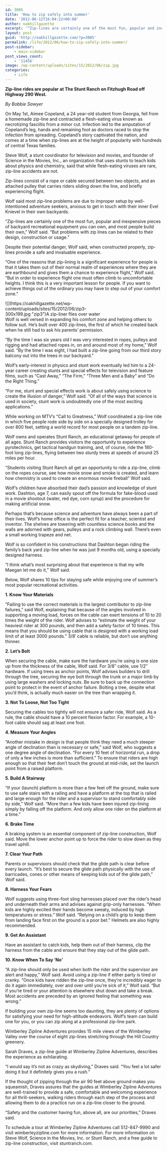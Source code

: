 ```yaml
---
id: 3005
title: 'How to zip safely into summer'
date: '2012-06-12T16:04:22+00:00'
author: oakhillgazette
excerpt: '“Zip-lines are certainly one of the most fun, popular and inexpensive pieces of backyard recreational equipment you can own, and most people build their own,” Wolf said. “But problems with zip lines can be related to their design, construction or usage.”'
layout: post
guid: 'http://oakhillgazette.com/?p=3005'
permalink: /life/2012/06/how-to-zip-safely-into-summer/
post-sidebar:
    - main-sidebar
post_views_count:
    - '11456'
image: /wp-content/uploads/sites/15/2012/06/zip.jpg
categories:
    - Life
---
```


**Zip-line rides are popular at The Stunt Ranch on Fitzhugh Road off Highway 290 West.**

*By Bobbie Sawyer*

On May 1st, Aimee Copeland, a 24 year-old student from Georgia, fell from a homemade zip-line and contracted a flesh-eating virus known as necrotizing fasciitis from a minor cut. Infection led to the amputation of Copeland’s leg, hands and remaining foot as doctors raced to stop the infection from spreading. Copeland’s story captivated the nation, and comes at a time when zip-lines are at the height of popularity with hundreds of central Texas families.

Steve Wolf, a stunt coordinator for television and movies, and founder of Science in the Movies, Inc., an organization that uses stunts to teach kids about physics and chemistry, said that while flesh-eating viruses are rare, zip-line accidents are not.

Zip-lines consist of a rope or cable secured between two objects, and an attached pulley that carries riders sliding down the line, and briefly experiencing flight.

Wolf said most zip-line problems are due to improper setup by well-intentioned adventure seekers, anxious to get in touch with their inner Evel Knievel in their own backyards.

“Zip-lines are certainly one of the most fun, popular and inexpensive pieces of backyard recreational equipment you can own, and most people build their own,” Wolf said. “But problems with zip lines can be related to their design, construction or usage.”

Despite their potential danger, Wolf said, when constructed properly, zip-lines provide a safe and invaluable experience.

“One of the reasons that zip-lining is a significant experience for people is that it takes them out of their normal realm of experiences where they are are earthbound and gives them a chance to experience flight,” Wolf said. “But in order to experience flight one must often climb to uncomfortable heights. I think this is a very important lesson for people. If you want to achieve things out of the ordinary you may have to step out of your comfort zone.”

<div class="wp-caption alignleft" id="attachment_3008" style="width: 310px">![](https://oakhillgazette.net/wp-content/uploads/sites/15/2012/06/zip3-300x199.jpg "zip3")A zip-liner flies over water

</div>Wolf is well versed in expanding his comfort zone and helping others to follow suit. He’s built over 400 zip-lines, the first of which he created back when he still had to ask his parents’ permission.

“By the time I was six years old I was very interested in ropes, pulleys and rigging and had attached ropes in, on and around most of my home,” Wolf said. “By the time I was eight, I had built a zip-line going from our third story balcony out into the trees in our backyard.”

Wolf’s early-interest in physics and stunt work eventually led him to a 24-year career creating stunts and special effects for television and feature films, such as “Cast Away,” “The Firm,” “Three Men and a Baby” and “Do the Right Thing.”

“For me, stunt and special effects work is about safely using science to create the illusion of danger,” Wolf said. “Of all of the ways that science is used in society, stunt work is undoubtedly one of the most exciting applications.”

While working on MTV’s “Call to Greatness,” Wolf coordinated a zip-line ride in which five people rode side by side on a specially designed trolley for over 800 feet, setting a world record for most people on a tandem zip-line.

Wolf owns and operates Stunt Ranch, an educational getaway for people of all ages. Stunt Ranch provides visitors the opportunity to experience pyrotechnics, get tactical handgun training, and, of course, ride the 180-foot long zip-lines, flying between two sturdy trees at speeds of around 25 miles per hour.

“Students visiting Stunt Ranch all get an opportunity to ride a zip-line, climb on the ropes course, see how movie snow and smoke is created, and learn how chemistry is used to create an enormous movie fireball” Wolf said.

Wolf’s children have absorbed their dad’s passion and knowledge of stunt work. Dashton, age 7, can easily spout off the formula for fake-blood used in a movie shootout (water, red dye, corn syrup) and the procedure for making artificial snow.

Perhaps that’s because science and adventure have always been a part of their lives. Wolf’s home office is the perfect fit for a teacher, scientist and inventor. The shelves are towering with countless science books and the walls are adorned with gears, pulleys and a rock climbing wall. There’s even a small working trapeze and net.

Wolf is so confident in his constructions that Dashton began riding the family’s back yard zip-line when he was just 9 months old, using a specially designed harness.

“I think what’s most surprising about that experience is that my wife Maegan let me do it,” Wolf said.

Below, Wolf shares 10 tips for staying safe while enjoying one of summer’s most popular recreational activities.

**1. Know Your Materials**

“Failing to use the correct materials is the largest contributor to zip-line failures,” said Wolf, explaining that because of the angles involved in supporting a moving load, forces on the cable can exert tensions of 10 to 20 times the weight of the rider. Wolf advises to “estimate the weight of your heaviest rider at 300 pounds, and then add a safety factor of 10 times. This means that you should be using cable that is designed with a working load limit of at least 3000 pounds.” 3/8′ cable is reliable, but don’t use anything thinner.

**2. Let’s Bolt**

When securing the cable, make sure the hardware you’re using is one size up from the thickness of the cable, Wolf said. For 3/8″ cable, use 1/2″ hardware. If using trees as anchor points, Wolf advises builders to drill through the tree, securing the eye bolt through the trunk or a major limb by using large washers and locking nuts. Be sure to back up the connection point to protect in the event of anchor failure. Bolting a tree, despite what you’d think, is actually much easier on the tree than wrapping it.

**3. Not To Loose, Not Too Tight**

Securing the cables too tightly will not ensure a safer ride, Wolf said. As a rule, the cable should have a 10 percent flexion factor. For example, a 10-foot cable should sag at least one foot.

**4. Measure Your Angles**

“Another mistake in design is that people think they need a much steeper angle of declination than is necessary or safe,” said Wolf, who suggests a one degree angle of declination. “For every 10 feet of horizontal run, a drop of only a few inches is more than sufficient.” To ensure that riders are high enough so that their feet don’t touch the ground at mid-ride, set the launch point from a raised platform.

**5. Build A Stairway**

“If your (launch) platform is more than a few feet off the ground, make sure to use safe stairs with a railing and have a platform at the top that is railed and large enough for the rider and a supervisor to stand comfortably side by side,” Wolf said. “More than a few kids have been injured zip-lining simply by falling off the platform. And only allow one rider on the platform at a time.”

**6. Brake Time**

A braking system is an essential component of zip-line construction, Wolf said. Move the lower anchor point up to force the rider to slow down as they travel uphill.

**7. Clear Your Path**

Parents or supervisors should check that the glide path is clear before every launch. “It’s best to secure the glide path physically with the use of barricades, cones or other means of keeping kids out of the glide path,” Wolf said.

**8. Harness Your Fears**

Wolf suggests using three-foot sling harnesses placed over the rider’s head and underneath their arms and advises against grip-only harnesses. “When kids are highly excited their hands become sweaty, induced by high temperatures or stress.” Wolf said. “Relying on a child’s grip to keep them from landing face first on the ground is a poor bet.” Helmets are also highly recommended.

**9. Get An Assistant**

Have an assistant to catch kids, help them out of their harness, clip the harness from the cable and ensure that they stay out of the glide path.

**10. Know When To Say ‘No’**

“A zip-line should only be used when both the rider and the supervisor are alert and happy,” Wolf said. Avoid using a zip-line if either party is tired or cranky. “Once kids have ridden the zip-line once, they’re incredibly eager to do it again immediately, over and over until you’re sick of it,” Wolf said. “But if you’re tired or your attention is elsewhere shut down and take a break. Most accidents are preceded by an ignored feeling that something was wrong.”

If building your own zip-line seems too daunting, they are plenty of options for satisfying your need for high-altitude endeavors. Wolf’s team can build one for you, or you can zip along at a professional zip-line park.

Wimberley Zipline Adventures provides 15 mile views of the Wimberley Valley over the course of eight zip-lines stretching through the Hill Country greenery.

Sarah Draves, a zip-line guide at Wimberley Zipline Adventures, describes the experience as exhilarating.

“I would say it’s not as crazy as skydiving,” Draves said. “You feel a lot safer doing it but it definitely gives you a rush.”

If the thought of zipping through the air 90 feet above ground makes you squeamish, Draves assures that the guides at Wimberley Zipline Adventures are well-trained to provide a safe, comfortable and welcoming experience for all thrill-seekers, walking riders through each step of the process and allowing them to do a practice run on a zip-line closer to the ground.

“Safety and the customer having fun, above all, are our priorities,” Draves said.

To schedule a tour at Wimberley Zipline Adventures call 512-847-9990 and visit wimberleyzipline.com for more information. For more information on Steve Wolf, Science in the Movies, Inc. or Stunt Ranch, and a free guide to zip-line construction, visit stuntranch.com.